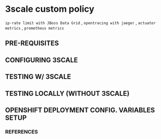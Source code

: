 # 3scale custom policy
`ip-rate limit with JBoss Data Grid` , `opentracing with jaeger` , `actuator metrics` , `prometheus metrics`

## PRE-REQUISITES

## CONFIGURING 3SCALE

## TESTING W/ 3SCALE

## TESTING LOCALLY (WITHOUT 3SCALE)

## OPENSHIFT DEPLOYMENT CONFIG. VARIABLES SETUP

### REFERENCES
